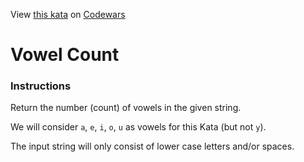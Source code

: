 
View [this kata](https://www.codewars.com/kata/54ff3102c1bad923760001f3/) on [Codewars](https://www.codewars.com)
# Vowel Count

### Instructions
Return the number (count) of vowels in the given string.

We will consider `a`, `e`, `i`, `o`, `u` as vowels for this Kata (but not `y`).

The input string will only consist of lower case letters and/or spaces.
